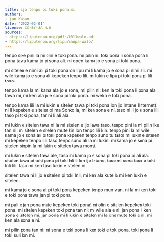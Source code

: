 ```yaml
---
title: ijo tenpo pi toki pona mi
authors:
- jan Kapan
date: '2022-02-01'
license: CC-BY-SA 4.0
sources:
- https://liputenpo.org/pdfs/0011walo.pdf
- https://liputenpo.org/lipu/nanpa-walo/
---
```


tenpo sike pini la mi olin e toki pona. mi pilin ni: toki pona li sona pona li pona tawa kama jo pi sona ali. mi open kama jo e sona pi toki pona.

mi sitelen e nimi ali pi toki pona lon lipu mi li kama jo e sona pi nimi ali. mi wile kama jo e sona ali kepeken tenpo lili. mi lukin e lipu pi toki pona pi lili taso.

tenpo kama la mi kama ala jo e sona, mi pilin ni: ken la toki pona li pona ala tawa mi, mi ken ala jo e sona pi toki pona. mi weka e toki pona.

tenpo kama lili la mi lukin e sitelen tawa pi toki pona lon ijo Intane (Internet). ni li kepeken e sitelen pi ma Sonko la, mi ken sona e ni. taso ni li jo e sona lili taso pi toki pona, tan ni li ali ala.

mi lukin e sitelen tawa ni la mi sitelen e ijo lawa taso. tenpo pini la mi pilin ike tan ni: mi sitelen e sitelen mute kin lon tenpo lili kin. tenpo pini la mi wile kama jo e sona ali pi toki pona kepeken tenpo suno tu taso! mi lukin e sitelen mi kepeken tenpo lili, taso tenpo suno ali la mi lukin. mi kama jo e sona pi sitelen sinpin la mi lukin e sitelen tawa monsi.

mi lukin e sitelen tawa ale, taso mi kama jo e sona pi toki pona pi ali ala. sitelen tawa pi toki pona pi toki Inli li lon ijo Intane, taso mi sona taso e toki Inli lili. taso mi ken taso lukin e sitelen ni.

sitelen tawa ni li jo e sitelen pi toki Inli, mi ken ala kute la mi ken lukin e sitelen.

mi kama jo e sona ali pi toki pona kepeken tenpo mun wan. ni la mi ken toki e toki pona tawa jan pi toki pona.

mi pali e jan pona mute kepeken toki pona! mi olin e sitelen kepeken toki pona. mi sitelen kepeken toki pona tan ni: mi wile ala e ni: jan pona li ken sona e sitelen mi. jan pona mi li lukin e sitelen mi la ona mute toki e ni: mi ken ala sona e ni.

mi pilin pona tan ni: mi sona e toki pona li ken toki e toki pona. toki pona li toki suli lon mi.